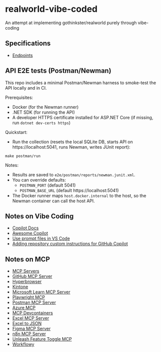 # realworld-vibe-coded
An attempt at implementing gothinkster/realworld purely through vibe-coding

## Specifications
- [Endpoints](https://docs.realworld.show/specifications/backend/endpoints/)

## API E2E tests (Postman/Newman)
This repo includes a minimal Postman/Newman harness to smoke-test the API locally and in CI.

Prerequisites:
- Docker (for the Newman runner)
- .NET SDK (for running the API)
- A developer HTTPS certificate installed for ASP.NET Core (if missing, run `dotnet dev-certs https`)

Quickstart:
- Run the collection (resets the local SQLite DB, starts API on https://localhost:5041, runs Newman, writes JUnit report):

```
make postman/run
```

Notes:
- Results are saved to `e2e/postman/reports/newman.junit.xml`.
- You can override defaults:
  - `POSTMAN_PORT` (default 5041)
  - `POSTMAN_BASE_URL` (default https://localhost:5041)
- The Docker runner maps `host.docker.internal` to the host, so the Newman container can call the host API.

## Notes on Vibe Coding
- [Copilot Docs](https://code.visualstudio.com/docs/copilot/overview)
- [Awesome Copilot](https://github.com/github/awesome-copilot/tree/main)
- [Use prompt files in VS Code](https://code.visualstudio.com/docs/copilot/customization/prompt-files)
- [Adding repository custom instructions for GitHub Copilot](https://docs.github.com/en/copilot/how-tos/configure-custom-instructions/add-repository-instructions?tool=jetbrains)

## Notes on MCP
- [MCP Servers](https://github.com/modelcontextprotocol/servers/tree/main)
- [GitHub MCP Server](https://github.com/github/github-mcp-server)
- [Hyperbrowser](https://github.com/hyperbrowserai/mcp)
- [Kintone](https://github.com/kintone/mcp-server?tab=readme-ov-file)
- [Microsoft Learn MCP Server](https://github.com/microsoftdocs/mcp)
- [Playwright MCP](https://github.com/microsoft/playwright-mcp)
- [Postman MCP Server](https://github.com/postmanlabs/postman-mcp-server)
- [Azure MCP](https://github.com/Azure-Samples/mcp)
- [MCP Devcontainers](https://github.com/AI-QL/mcp-devcontainers)
- [Excel MCP Server](https://github.com/haris-musa/excel-mcp-server)
- [Excel to JSON](https://github.com/he-yang/excel-to-json-mcp)
- [Figma MCP Server](https://github.com/paulvandermeijs/figma-mcp)
- [n8n MCP Server](https://github.com/leonardsellem/n8n-mcp-server)
- [Unleash Feature Toggle MCP](https://github.com/cuongtl1992/unleash-mcp)
- [Workflowy](https://github.com/danield137/mcp-workflowy)